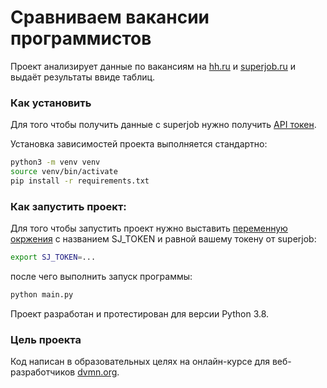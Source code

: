 # Сравниваем вакансии программистов

Проект анализирует данные по вакансиям на [hh.ru](https://hh.ru) и [superjob.ru](https://superjob.ru) и выдаёт результаты ввиде таблиц.

### Как установить

Для того чтобы получить данные с superjob нужно получить [API токен](https://api.superjob.ru/#access_token).

Установка зависимостей проекта выполняется стандартно:

```sh
python3 -m venv venv
source venv/bin/activate
pip install -r requirements.txt
```

### Как запустить проект:

Для того чтобы запустить проект нужно выставить [переменную окржения](https://ru.hexlet.io/courses/cli-basics/lessons/environment-variables/theory_unit) с названием SJ_TOKEN и равной вашему токену от superjob:

```sh
export SJ_TOKEN=...
```

после чего выполнить запуск программы:

```sh
python main.py
```

Проект разработан и протестирован для версии Python 3.8.

### Цель проекта

Код написан в образовательных целях на онлайн-курсе для веб-разработчиков [dvmn.org](https://dvmn.org/).